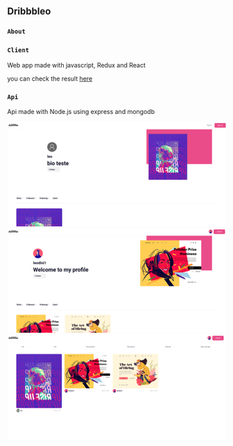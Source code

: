 ## Dribbbleo

### `About`

### `Client`

Web app made with javascript, Redux and React

you can check the result [here](https://dribbbleo.netlify.app/)

### `Api`

Api made with Node.js using express and mongodb

![](images/dribbbleo1.png)
![](images/dribbbleo2.png)
![](images/dribbbleo3.png)

